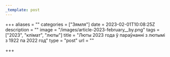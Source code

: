 ```yaml
---
_template: post
---
```





+++
aliases = ""
categories = ["Зямля"]
date = 2023-02-01T10:08:25Z
description = ""
image = "/images/article-2023-february__by.png"
tags = ["2023", "клiмат", "люты"]
title = "Люты 2023 года ў параўнанні з лютымi з 1922 па 2022 год"
type = "post"
url = ""

+++
